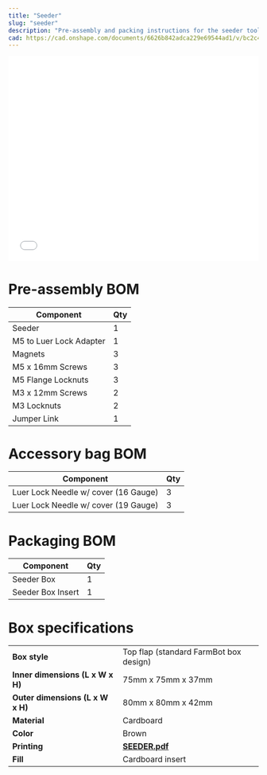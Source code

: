 ```yaml
---
title: "Seeder"
slug: "seeder"
description: "Pre-assembly and packing instructions for the seeder tool"
cad: https://cad.onshape.com/documents/6626b842adca229e69544ad1/v/bc2c49ac1a57d66286459079/e/9552b3fb35e5336384e453de
---
```


<iframe width="100%" style="aspect-ratio: 11 / 9;" src="_images/seeder_pre_assembly_rev_a.pdf" frameborder="0"></iframe>

# Pre-assembly BOM

|Component                     |Qty  |
|------------------------------|-----|
|Seeder                        |1
|M5 to Luer Lock Adapter       |1
|Magnets                       |3
|M5 x 16mm Screws              |3
|M5 Flange Locknuts            |3
|M3 x 12mm Screws              |2
|M3 Locknuts                   |2
|Jumper Link                   |1

# Accessory bag BOM

|Component                     |Qty  |
|------------------------------|-----|
|Luer Lock Needle w/ cover (16 Gauge)|3
|Luer Lock Needle w/ cover (19 Gauge)|3

# Packaging BOM

|Component                     |Qty  |
|------------------------------|-----|
|Seeder Box                    |1
|Seeder Box Insert             |1

# Box specifications

|                                |                              |
|--------------------------------|------------------------------|
|**Box style**                   |Top flap (standard FarmBot box design)
|**Inner dimensions (L x W x H)**|75mm x 75mm x 37mm
|**Outer dimensions (L x W x H)**|80mm x 80mm x 42mm
|**Material**                    |Cardboard
|**Color**                       |Brown
|**Printing**                    |**[SEEDER.pdf](_images/seeder_box_graphic.pdf)** <i class="fa fa-file-pdf-o">
|**Fill**                        |Cardboard insert
